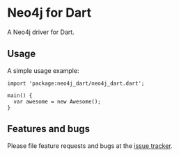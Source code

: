 # Neo4j for Dart
A Neo4j driver for Dart.

## Usage

A simple usage example:

    import 'package:neo4j_dart/neo4j_dart.dart';

    main() {
      var awesome = new Awesome();
    }

## Features and bugs

Please file feature requests and bugs at the [issue tracker][tracker].

[tracker]: http://example.com/issues/replaceme
